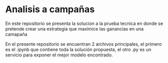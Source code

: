 # Analisis a campañas
En este repositorio se presenta la solucion a la prueba tecnica en donde se pretende crear una estrategia que maximice las ganancias en una camapaña

En el presente repositorio se encuentran 2 archivos principales, el primero es el .ipynb que contiene toda la solución propuesta, el otro .py es un servicio para exponer el mejor modelo encontrado.

